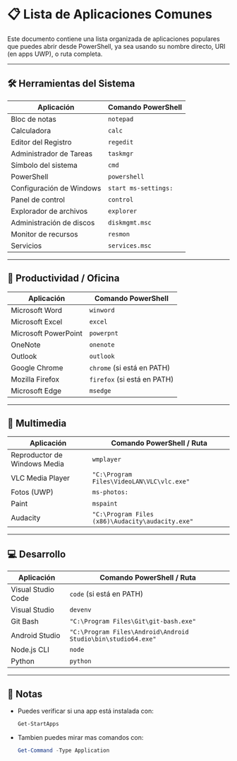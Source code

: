 # 📋 Lista de Aplicaciones Comunes

Este documento contiene una lista organizada de aplicaciones populares que puedes abrir desde PowerShell, ya sea usando su nombre directo, URI (en apps UWP), o ruta completa.

---

## 🛠 Herramientas del Sistema

| Aplicación              | Comando PowerShell                                     |
|-------------------------|--------------------------------------------------------|
| Bloc de notas           | `notepad`                                              |
| Calculadora             | `calc`                                                 |
| Editor del Registro     | `regedit`                                              |
| Administrador de Tareas | `taskmgr`                                              |
| Símbolo del sistema     | `cmd`                                                  |
| PowerShell              | `powershell`                                           |
| Configuración de Windows| `start ms-settings:`                                   |
| Panel de control        | `control`                                              |
| Explorador de archivos  | `explorer`                                             |
| Administración de discos| `diskmgmt.msc`                                         |
| Monitor de recursos     | `resmon`                                               |
| Servicios               | `services.msc`                                         |

---

## 📝 Productividad / Oficina

| Aplicación             | Comando PowerShell                                      |
|------------------------|---------------------------------------------------------|
| Microsoft Word         | `winword`                                               |
| Microsoft Excel        | `excel`                                                 |
| Microsoft PowerPoint   | `powerpnt`                                              |
| OneNote                | `onenote`                                               |
| Outlook                | `outlook`                                               |
| Google Chrome          | `chrome` (si está en PATH)                              |
| Mozilla Firefox        | `firefox` (si está en PATH)                             |
| Microsoft Edge         | `msedge`                                                |

---

## 🎵 Multimedia

| Aplicación             | Comando PowerShell / Ruta                              |
|------------------------|---------------------------------------------------------|
| Reproductor de Windows Media | `wmplayer`                                   |
| VLC Media Player       | `"C:\Program Files\VideoLAN\VLC\vlc.exe"`              |
| Fotos (UWP)            | `ms-photos:`                                     |
| Paint                  | `mspaint`                                              |
| Audacity               | `"C:\Program Files (x86)\Audacity\audacity.exe"`       |

---

## 💻 Desarrollo

| Aplicación             | Comando PowerShell / Ruta                              |
|------------------------|---------------------------------------------------------|
| Visual Studio Code     | `code` (si está en PATH)                               |
| Visual Studio          | `devenv`                                               |
| Git Bash               | `"C:\Program Files\Git\git-bash.exe"`                 |
| Android Studio         | `"C:\Program Files\Android\Android Studio\bin\studio64.exe"` |
| Node.js CLI            | `node`                                                 |
| Python                 | `python`                                               |

---

## 📌 Notas

- Puedes verificar si una app está instalada con:
  ```powershell
  Get-StartApps
    ```
- Tambien puedes mirar mas comandos con:
  ```powershell
  Get-Command -Type Application
    ```